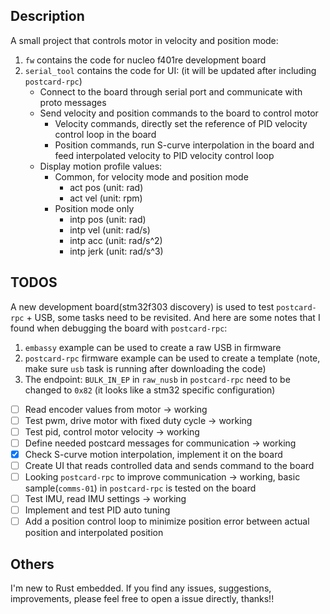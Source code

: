 ## Description

A small project that controls motor in velocity and position mode:
1. `fw` contains the code for nucleo f401re development board
2. `serial_tool` contains the code for UI: (it will be updated after including `postcard-rpc`)
    * Connect to the board through serial port and communicate with proto messages
    * Send velocity and position commands to the board to control motor
        - Velocity commands, directly set the reference of PID velocity control loop in the board
        - Position commands, run S-curve interpolation in the board and feed interpolated velocity to PID velocity control loop
    * Display motion profile values:
        - Common, for velocity mode and position mode
          - act pos (unit: rad)
          - act vel (unit: rpm)
        - Position mode only
          - intp pos (unit: rad)
          - intp vel (unit: rad/s)
          - intp acc (unit: rad/s^2)
          - intp jerk (unit: rad/s^3)

## TODOS

A new development board(stm32f303 discovery) is used to test `postcard-rpc` + USB, some tasks need to be revisited. And here are some notes
that I found when debugging the board with `postcard-rpc`:
1. `embassy` example can be used to create a raw USB in firmware
2. `postcard-rpc` firmware example can be used to create a template (note, make sure `usb` task is running after downloading the code)
3. The endpoint: `BULK_IN_EP` in `raw_nusb` in `postcard-rpc` need to be changed to `0x82` (it looks like a stm32 specific configuration)

- [ ] Read encoder values from motor $\to$ working
- [ ] Test pwm, drive motor with fixed duty cycle $\to$ working
- [ ] Test pid, control motor velocity $\to$ working
- [ ] Define needed postcard messages for communication $\to$ working
- [x] Check S-curve motion interpolation, implement it on the board
- [ ] Create UI that reads controlled data and sends command to the board
- [ ] Looking `postcard-rpc` to improve communication $\to$ working, basic sample(`comms-01`) in `postcard-rpc` is tested on the board
- [ ] Test IMU, read IMU settings $\to$ working
- [ ] Implement and test PID auto tuning
- [ ] Add a position control loop to minimize position error between actual position and interpolated position

## Others

I'm new to Rust embedded. If you find any issues, suggestions, improvements, please feel free to open a issue directly, thanks!!

